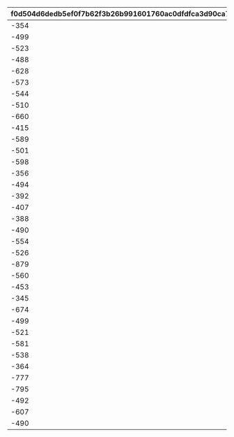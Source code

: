 |f0d504d6dedb5ef0f7b62f3b26b991601760ac0dfdfca3d90ca7e628f514f057|f53b6bff83a4343b8a9bf1f9085634db55b72207412062b978cda4685f9e4654|cb7dac99b936fd9c71438ce94260a8e7ac85fe2ba2b2da26c23da3b2430dbb49|f2a696a75a04b862baf81bae6758feeaedcef962fc9089a89b97910e71e5ab98|
| --- | --- | --- | --- |
|-354|100101|938|1.6|
|-499|100201|952|1.6|
|-523|100301|1014|1.6|
|-488|100401|894|1.6|
|-628|100601|980|1.6|
|-573|100701|983|1.6|
|-544|100801|1019|1.6|
|-510|100901|985|1.6|
|-660|101001|1115|1.6|
|-415|101101|1128|1.6|
|-589|101201|1042|1.6|
|-501|101601|1050|1.6|
|-598|101701|1038|1.6|
|-356|101801|985|1.6|
|-494|102001|1114|1.6|
|-392|102101|1003|1.6|
|-407|102201|1057|1.6|
|-388|102501|997|1.6|
|-490|102701|1090|1.6|
|-554|102801|987|1.6|
|-526|102901|976|1.6|
|-879|103001|994|1.6|
|-560|103101|1056|1.6|
|-453|103301|1018|1.6|
|-345|103401|1017|1.6|
|-674|103801|961|1.6|
|-499|104001|1095|1.6|
|-521|104201|955|1.6|
|-581|104301|1079|1.6|
|-538|104501|980|1.6|
|-364|104601|954|1.6|
|-777|104801|1107|1.6|
|-795|104901|973|1.6|
|-492|105001|1122|1.6|
|-607|105201|1035|1.6|
|-490|105301|885|1.6|